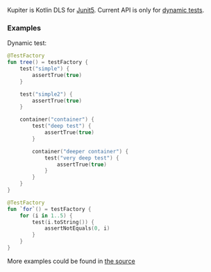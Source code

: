 Kupiter is Kotlin DLS for [Junit5](https://junit.org/junit5/). 
Current API is only for [dynamic tests](https://junit.org/junit5/docs/current/user-guide/#writing-tests-dynamic-tests).

### Examples

Dynamic test:
```kotlin
@TestFactory
fun tree() = testFactory {
    test("simple") {
        assertTrue(true)
    }

    test("simple2") {
        assertTrue(true)
    }

    container("container") {
        test("deep test") {
            assertTrue(true)
        }

        container("deeper container") {
            test("very deep test") {
                assertTrue(true)
            }
        }
    }
}
```
```kotlin
@TestFactory
fun `for`() = testFactory {
    for (i in 1..5) {
        test(i.toString()) {
            assertNotEquals(0, i)
        }
    }
}
```

More examples could be found in [the source](src/test/kotlin/lt/neworld/kupiter/samples)